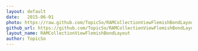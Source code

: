 ```yaml
---
layout: default
date:   2015-06-01
photo: https://raw.github.com/TopicSo/RAMCollectionViewFlemishBondLayout/master/Screenshots/screenshot2.png
github_url: https://github.com/TopicSo/RAMCollectionViewFlemishBondLayout
layout_name: RAMCollectionViewFlemishBondLayout
author: TopicSo
---
```


